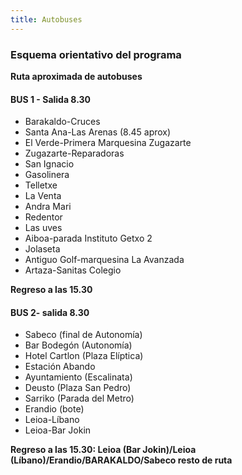 ```yaml
---
title: Autobuses
---
```


### Esquema orientativo del programa

**Ruta aproximada de autobuses**

#### BUS 1 - Salida 8.30

- Barakaldo-Cruces
- Santa Ana-Las Arenas (8.45 aprox)
- El Verde-Primera Marquesina Zugazarte
- Zugazarte-Reparadoras
- San Ignacio
- Gasolinera
- Telletxe
- La Venta
- Andra Mari
- Redentor
- Las uves
- Aiboa-parada Instituto Getxo 2
- Jolaseta
- Antiguo Golf-marquesina La Avanzada
- Artaza-Sanitas Colegio

**Regreso a las 15.30**

#### BUS 2- salida 8.30

- Sabeco (final de Autonomía)
- Bar Bodegón (Autonomía)
- Hotel Cartlon (Plaza Elíptica)
- Estación Abando
- Ayuntamiento (Escalinata)
- Deusto (Plaza San Pedro)
- Sarriko (Parada del Metro)
- Erandio (bote)
- Leioa-Líbano
- Leioa-Bar Jokin

**Regreso a las 15.30: Leioa (Bar Jokin)/Leioa (Líbano)/Erandio/BARAKALDO/Sabeco resto de ruta**
